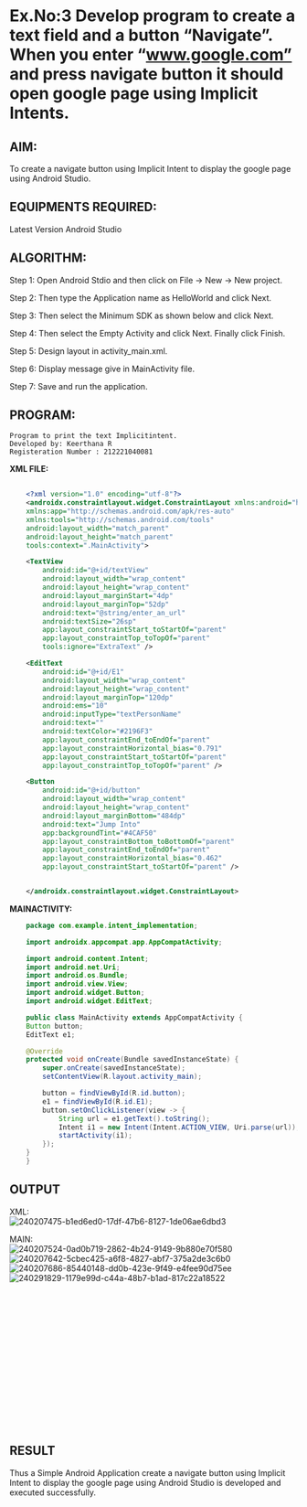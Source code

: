 # Ex.No:3 Develop program to create a text field and a button “Navigate”. When you enter “www.google.com” and press navigate button it should open google page using Implicit Intents.


## AIM:

To create a navigate button using Implicit Intent to display the google page using Android Studio.

## EQUIPMENTS REQUIRED:

Latest Version Android Studio

## ALGORITHM:
Step 1: Open Android Stdio and then click on File -> New -> New project.

Step 2: Then type the Application name as HelloWorld and click Next.

Step 3: Then select the Minimum SDK as shown below and click Next.

Step 4: Then select the Empty Activity and click Next. Finally click Finish.

Step 5: Design layout in activity_main.xml.

Step 6: Display message give in MainActivity file.

Step 7: Save and run the application.

## PROGRAM:
```
Program to print the text Implicitintent.
Developed by: Keerthana R
Registeration Number : 212221040081
```
**XML FILE:**
```xml    
    
    <?xml version="1.0" encoding="utf-8"?>
    <androidx.constraintlayout.widget.ConstraintLayout xmlns:android="http://schemas.android.com/apk/res/android"
    xmlns:app="http://schemas.android.com/apk/res-auto"
    xmlns:tools="http://schemas.android.com/tools"
    android:layout_width="match_parent"
    android:layout_height="match_parent"
    tools:context=".MainActivity">

    <TextView
        android:id="@+id/textView"
        android:layout_width="wrap_content"
        android:layout_height="wrap_content"
        android:layout_marginStart="4dp"
        android:layout_marginTop="52dp"
        android:text="@string/enter_an_url"
        android:textSize="26sp"
        app:layout_constraintStart_toStartOf="parent"
        app:layout_constraintTop_toTopOf="parent"
        tools:ignore="ExtraText" />

    <EditText
        android:id="@+id/E1"
        android:layout_width="wrap_content"
        android:layout_height="wrap_content"
        android:layout_marginTop="120dp"
        android:ems="10"
        android:inputType="textPersonName"
        android:text=""
        android:textColor="#2196F3"
        app:layout_constraintEnd_toEndOf="parent"
        app:layout_constraintHorizontal_bias="0.791"
        app:layout_constraintStart_toStartOf="parent"
        app:layout_constraintTop_toTopOf="parent" />

    <Button
        android:id="@+id/button"
        android:layout_width="wrap_content"
        android:layout_height="wrap_content"
        android:layout_marginBottom="484dp"
        android:text="Jump Into"
        app:backgroundTint="#4CAF50"
        app:layout_constraintBottom_toBottomOf="parent"
        app:layout_constraintEnd_toEndOf="parent"
        app:layout_constraintHorizontal_bias="0.462"
        app:layout_constraintStart_toStartOf="parent" />


    </androidx.constraintlayout.widget.ConstraintLayout>
```       
**MAINACTIVITY:**
```java    
    package com.example.intent_implementation;

    import androidx.appcompat.app.AppCompatActivity;

    import android.content.Intent;
    import android.net.Uri;
    import android.os.Bundle;
    import android.view.View;
    import android.widget.Button;
    import android.widget.EditText;

    public class MainActivity extends AppCompatActivity {
    Button button;
    EditText e1;

    @Override
    protected void onCreate(Bundle savedInstanceState) {
        super.onCreate(savedInstanceState);
        setContentView(R.layout.activity_main);

        button = findViewById(R.id.button);
        e1 = findViewById(R.id.E1);
        button.setOnClickListener(view -> {
            String url = e1.getText().toString();
            Intent i1 = new Intent(Intent.ACTION_VIEW, Uri.parse(url));
            startActivity(i1);
        });
    }
    }
```
## OUTPUT
  XML:<br>
  ![240207475-b1ed6ed0-17df-47b6-8127-1de06ae6dbd3](https://github.com/knight7080/Mobile-Application-Development/assets/88542035/746e52f3-4e4c-4071-a8a6-11c8dadb9acf)

  MAIN:<br>
  ![240207524-0ad0b719-2862-4b24-9149-9b880e70f580](https://github.com/keerthanaa10/Mobile-Application-Development/assets/88542035/dedb21c7-1e4d-458e-be80-714094532ef7)
![240207642-5cbec425-a6f8-4827-abf7-375a2de3c6b0](https://github.com/keerthanaa10/Mobile-Application-Development/assets/88542035/99aa6714-19fb-47ea-a8b5-fb1e3b1e625b)
![240207686-85440148-dd0b-423e-9f49-e4fee90d75ee](https://github.com/keerthanaa10/Mobile-Application-Development/assets/88542035/0f8b86b9-2b8d-4b8e-83e1-21b4b54d7cdd)
![240291829-1179e99d-c44a-48b7-b1ad-817c22a18522](https://github.com/keerthanaa10/Mobile-Application-Development/assets/88542035/00401aed-d198-47ad-8c5c-f500f7c90ca5)

  <br><br><br><br><br><br><br><br><br><br><br><br><br><br>

## RESULT
Thus a Simple Android Application create a navigate button using Implicit Intent to display the google page using Android Studio is developed and executed successfully.
